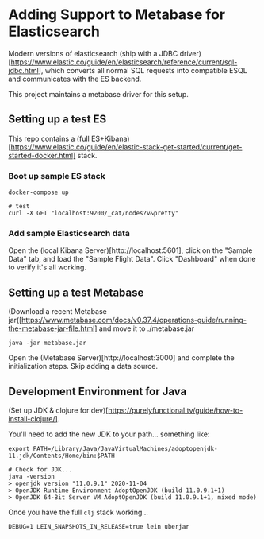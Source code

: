 # Adding Support to Metabase for Elasticsearch

Modern versions of elasticsearch (ship with a JDBC driver)[https://www.elastic.co/guide/en/elasticsearch/reference/current/sql-jdbc.html], which converts all normal SQL requests into compatible ESQL and communicates with the ES backend.

This project maintains a metabase driver for this setup.

## Setting up a test ES

This repo contains a (full ES+Kibana)[https://www.elastic.co/guide/en/elastic-stack-get-started/current/get-started-docker.html] stack.

### Boot up sample ES stack

```
docker-compose up

# test
curl -X GET "localhost:9200/_cat/nodes?v&pretty"
```

### Add sample Elasticsearch data

Open the (local Kibana Server)[http://localhost:5601], click on the "Sample Data" tab, and load the "Sample Flight Data". Click "Dashboard" when done to verify it's all working.


## Setting up a test Metabase

(Download a recent Metabase jar([https://www.metabase.com/docs/v0.37.4/operations-guide/running-the-metabase-jar-file.html] and move it to ./metabase.jar

```
java -jar metabase.jar
```

Open the (Metabase Server)[http://localhost:3000] and complete the initialization steps. Skip adding a data source.

## Development Environment for Java

(Set up JDK & clojure for dev)[https://purelyfunctional.tv/guide/how-to-install-clojure/].

You'll need to add the new JDK to your path... something like:

```
export PATH=/Library/Java/JavaVirtualMachines/adoptopenjdk-11.jdk/Contents/Home/bin:$PATH

# Check for JDK...
java -version
> openjdk version "11.0.9.1" 2020-11-04
> OpenJDK Runtime Environment AdoptOpenJDK (build 11.0.9.1+1)
> OpenJDK 64-Bit Server VM AdoptOpenJDK (build 11.0.9.1+1, mixed mode)
```

Once you have the full `clj` stack working...

```
DEBUG=1 LEIN_SNAPSHOTS_IN_RELEASE=true lein uberjar
```
